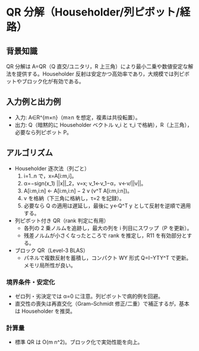 # QR 分解（Householder/列ピボット/経路）

## 背景知識
QR 分解は A=QR（Q 直交/ユニタリ，R 上三角）により最小二乗や数値安定な解法を提供する。Householder 反射は安定かつ高効率であり，大規模では列ピボットやブロック化が有効である。

## 入力例と出力例
- 入力: A∈R^{m×n}（m≥n を想定，複素は共役転置）。
- 出力: Q（暗黙的に Householder ベクトル v_i と τ_i で格納），R（上三角），必要なら列ピボット P。

## アルゴリズム
- Householder 逐次法（列ごと）
  1) i=1..n で，x=A[i:m,i]。
  2) α=−sign(x_1) ||x||_2，v=x; v_1←v_1−α，v←v/||v||。
  3) A[i:m,i:n] ← A[i:m,i:n] − 2 v (v^T A[i:m,i:n])。
  4) v を格納（下三角に格納し，τ=2 を記録）。
  5) 必要なら Q の適用は遅延し，最後に y←Q^T y として反射を逆順で適用する。
- 列ピボット付き QR（rank 判定に有用）
  - 各列の 2 乗ノルムを追跡し，最大の列を i 列目にスワップ（P を更新）。
  - 残差ノルムが小さくなったところで rank を推定し，R11 を有効部分とする。
- ブロック QR（Level-3 BLAS）
  - パネルで複数反射を蓄積し，コンパクト WY 形式 Q=I−YTY^T で更新。メモリ局所性が良い。

### 境界条件・安定化
- ゼロ列・劣決定では α=0 に注意。列ピボットで病的例を回避。
- 直交性の喪失は再直交化（Gram–Schmidt 修正/二重）で補正するが，基本は Householder を推奨。

### 計算量
- 標準 QR は O(m n^2)。ブロック化で実効性能を向上。
